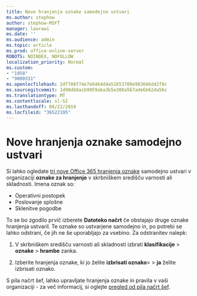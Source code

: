 ```yaml
---
title: Nove hranjenja oznake samodejno ustvari
ms.author: stephow
author: stephow-MSFT
manager: laurawi
ms.date: ''
ms.audience: admin
ms.topic: article
ms.prod: office-online-server
ROBOTS: NOINDEX, NOFOLLOW
localization_priority: Normal
ms.custom:
- "1958"
- "9000331"
ms.openlocfilehash: 2df788f74e7e6464d4a51653709e983046dd2f8c
ms.sourcegitcommit: 1d98db8acb9959aba3b5e308a567ade6b62da56c
ms.translationtype: MT
ms.contentlocale: sl-SI
ms.lasthandoff: 08/22/2019
ms.locfileid: "36522195"
---
```

# <a name="new-retention-labels-created-automatically"></a>Nove hranjenja oznake samodejno ustvari

Si lahko ogledate [tri nove Office 365 hranjenja oznake](https://docs.microsoft.com/office365/securitycompliance/file-plan-manager#default-retention-labels-and-label-policy) samodejno ustvari v organizaciji **oznake za hranjenje** v skrbniškem središču varnosti ali skladnosti. Imena oznak so:

- Operativni postopek
- Poslovanje splošne
- Sklenitve pogodbe

To se bo zgodilo prvič izberete **Datoteko načrt** če obstajajo druge oznake hranjenja ustvaril. Te oznake so ustvarjene samodejno in, po potrebi se lahko odstrani, če jih ne še uporabljajo za vsebino. Za odstranitev nalepk:

1. V skrbniškem središču varnosti ali skladnosti izbrati **klasifikacije** > **oznake** > **hrambe** zanka.

1. Izberite hranjenja oznake, ki jo želite **izbrisati oznako**> > **ja** želite izbrisati oznako.

S pila načrt šef, lahko upravljate hranjenja oznake in pravila v vaši organizaciji - za več informacij, si oglejte [pregled od pila načrt šef](https://docs.microsoft.com/office365/securitycompliance/file-plan-manager).